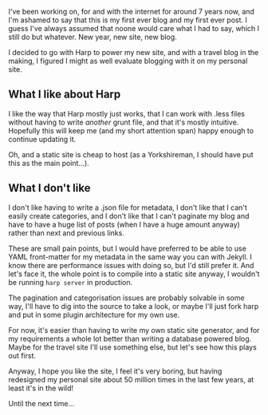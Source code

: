 I've been working on, for and with the internet for around 7 years now, and I'm ashamed to say that this is my first ever blog and my first ever post. I guess I've always assumed that noone would care what I had to say, which I still do but whatever. New year, new site, new blog.
<!-- more -->

I decided to go with Harp to power my new site, and with a travel blog in the making, I figured I might as well evaluate blogging with it on my personal site.

## What I like about Harp

I like the way that Harp mostly just works, that I can work with .less files without having to write *another* grunt file, and that it's mostly intuitive. Hopefully this will keep me (and my short attention span) happy enough to continue updating it.

Oh, and a static site is cheap to host (as a Yorkshireman, I should have put this as the main point...).

## What I don't like

I don't like having to write a .json file for metadata, I don't like that I can't easily create categories, and I don't like that I can't paginate my blog and have to have a huge list of posts (when I have a huge amount anyway) rather than next and previous links.

These are small pain points, but I would have preferred to be able to use YAML front-matter for my metadata in the same way you can with Jekyll. I know there are performance issues with doing so, but I'd still prefer it. And let's face it, the whole point is to compile into a static site anyway, I wouldn't be running `harp server` in production.

The pagination and categorisation issues are probably solvable in some way, I'll have to dig into the source to take a look, or maybe I'll just fork harp and put in some plugin architecture for my own use.

For now, it's easier than having to write my own static site generator, and for my requirements a whole lot better than writing a database powered blog. Maybe for the travel site I'll use something else, but let's see how this plays out first.

Anyway, I hope you like the site, I feel it's very boring, but having redesigned my personal site about 50 million times in the last few years, at least it's in the wild!

Until the next time...